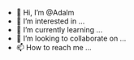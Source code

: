 - 👋 Hi, I’m @Adalm
- 👀 I’m interested in ...
- 🌱 I’m currently learning ...
- 💞️ I’m looking to collaborate on ...
- 📫 How to reach me ...

<!---
Adalm/Adalm is a ✨ special ✨ repository because its `README.md` (this file) appears on your GitHub profile.
You can click the Preview link to take a look at your changes.
--->
